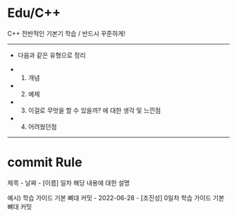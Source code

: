 # Edu/C++
C++ 전반적인 기본기 학습 / 반드시 꾸준하게!

---------------------------------------
- 다음과 같은 유형으로 정리

- 1. 개념
- 2. 예제
- 3. 이걸로 무엇을 할 수 있을까? 에 대한 생각 및 느낀점
- 4. 어려웠던점
 
---------------------------------------
# commit Rule

제목 - 날짜 - [이름]
일차
해당 내용에 대한 설명

예시)
학습 가이드 기본 뼈대 커밋 - 2022-06-28 - [조진성]
0일차
학습 가이드 기본 뼈대 커밋
